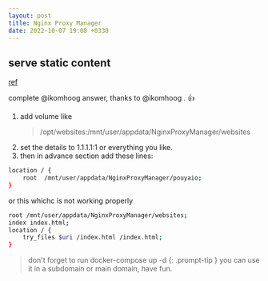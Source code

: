 ```yaml
---
layout: post
title: Nginx Proxy Manager
date: 2022-10-07 19:08 +0330
---
```



## serve static content
[ref](https://github.com/NginxProxyManager/nginx-proxy-manager/issues/280)

complete @ikomhoog answer, thanks to @ikomhoog . 👍

1. add volume like
    > /opt/websites:/mnt/user/appdata/NginxProxyManager/websites
2. set the details to 1.1.1.1:1 or everything you like.
3. then in advance section add these lines:

```bash
location / {
    root  /mnt/user/appdata/NginxProxyManager/pouyaio;
}
```
or this whichc is not working properly
```bash
root /mnt/user/appdata/NginxProxyManager/websites;
index index.html;
location / {
    try_files $uri /index.html /index.html;
}
```

> don't forget to run docker-compose up -d
{: .prompt-tip }
you can use it in a subdomain or main domain, have fun.
